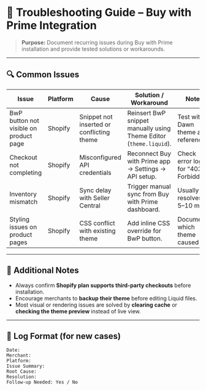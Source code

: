 # 🧩 Troubleshooting Guide – Buy with Prime Integration

> **Purpose:** Document recurring issues during Buy with Prime installation and provide tested solutions or workarounds.

---

## 🔍 Common Issues

| Issue | Platform | Cause | Solution / Workaround | Notes |
|--------|-----------|--------|------------------------|-------|
| BwP button not visible on product page | Shopify | Snippet not inserted or conflicting theme | Reinsert BwP snippet manually using Theme Editor (`theme.liquid`). | Test with Dawn theme as reference. |
| Checkout not completing | Shopify | Misconfigured API credentials | Reconnect Buy with Prime app → Settings → API setup. | Check error logs for “403 Forbidden.” |
| Inventory mismatch | Shopify | Sync delay with Seller Central | Trigger manual sync from Buy with Prime dashboard. | Usually resolves in 5–10 min. |
| Styling issues on product pages | Shopify | CSS conflict with existing theme | Add inline CSS override for BwP button. | Document which theme caused it. |

---

## 🧠 Additional Notes

- Always confirm **Shopify plan supports third-party checkouts** before installation.  
- Encourage merchants to **backup their theme** before editing Liquid files.  
- Most visual or rendering issues are solved by **clearing cache** or **checking the theme preview** instead of live view.

---

## 🧾 Log Format (for new cases)

```text
Date:
Merchant:
Platform:
Issue Summary:
Root Cause:
Resolution:
Follow-up Needed: Yes / No
